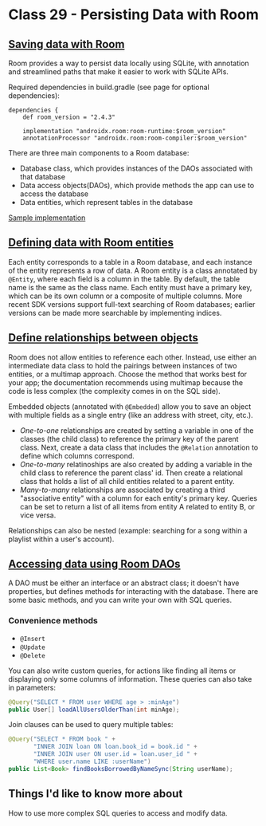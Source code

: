# Class 29 - Persisting Data with Room

## [Saving data with Room](https://developer.android.com/training/data-storage/room)

Room provides a way to persist data locally using SQLite, with annotation and streamlined paths that make it easier to work with SQLite APIs.

Required dependencies in build.gradle (see page for optional dependencies):

```.ignoreLang
dependencies {
    def room_version = "2.4.3"

    implementation "androidx.room:room-runtime:$room_version"
    annotationProcessor "androidx.room:room-compiler:$room_version"
```

There are three main components to a Room database:

- Database class, which provides instances of the DAOs associated with that database
- Data access objects(DAOs), which provide methods the app can use to access the database
- Data entities, which represent tables in the database

[Sample implementation](https://developer.android.com/training/data-storage/room#sample-implementation)

## [Defining data with Room entities](https://developer.android.com/training/data-storage/room/defining-data)

Each entity corresponds to a table in a Room database, and each instance of the entity represents a row of data. A Room entity is a class annotated by `@Entity`, where each field is a column in the table. By default, the table name is the same as the class name. Each entity must have a primary key, which can be its own column or a composite of multiple columns. More recent SDK versions support full-text searching of Room databases; earlier versions can be made more searchable by implementing indices.

## [Define relationships between objects](https://developer.android.com/training/data-storage/room/relationships)

Room does not allow entities to reference each other. Instead, use either an intermediate data class to hold the pairings between instances of two entities, or a multimap approach. Choose the method that works best for your app; the documentation recommends using multimap because the code is less complex (the complexity comes in on the SQL side).

Embedded objects (annotated with `@Embedded`) allow you to save an object with multiple fields as a single entry (like an address with street, city, etc.).

- *One-to-one* relationships are created by setting a variable in one of the classes (the child class) to reference the primary key of the parent class. Next, create a data class that includes the `@Relation` annotation to define which columns correspond.
- *One-to-many* relatinoships are also created by adding a variable in the child class to reference the parent class' id. Then create a relational class that holds a list of all child entities related to a parent entity.
- *Many-to-many* relationships are associated by creating a third "associative entity" with a column for each entity's primary key. Queries can be set to return a list of all items from entity A related to entity B, or vice versa.

Relationships can also be nested (example: searching for a song within a playlist within a user's account).

## [Accessing data using Room DAOs](https://developer.android.com/training/data-storage/room/accessing-data)

A DAO must be either an interface or an abstract class; it doesn't have properties, but defines methods for interacting with the database. There are some basic methods, and you can write your own with SQL queries.

### Convenience methods

- `@Insert`
- `@Update`
- `@Delete`

You can also write custom queries, for actions like finding all items or displaying only some columns of information. These queries can also take in parameters:

```java
@Query("SELECT * FROM user WHERE age > :minAge")
public User[] loadAllUsersOlderThan(int minAge);
```

Join clauses can be used to query multiple tables:

```java
@Query("SELECT * FROM book " +
       "INNER JOIN loan ON loan.book_id = book.id " +
       "INNER JOIN user ON user.id = loan.user_id " +
       "WHERE user.name LIKE :userName")
public List<Book> findBooksBorrowedByNameSync(String userName);
```

## Things I'd like to know more about

How to use more complex SQL queries to access and modify data.
